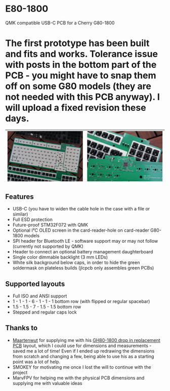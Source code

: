 # E80-1800
 QMK compatible USB-C PCB for a Cherry G80-1800

 # The first prototype has been built and fits and works. Tolerance issue with posts in the bottom part of the PCB - you might have to snap them off on some G80 models (they are not needed with this PCB anyway). I will upload a fixed revision these days.

|![pcb_bottom](img/e80-1800-silk.jpg)|![pcb_top](img/E80-1800-controller.jpg)|
|:----------------------------------------:|:----------------------------------------:|

## Features
 - USB-C (you have to widen the cable hole in the case with a file or similar)
 - Full ESD protection
 - Future-proof STM32F072 with QMK
 - Optional I²C OLED screen in the card-reader-hole on card-reader G80-1800 models
 - SPI header for Bluetooth LE - software support may or may not follow (currently not supported by QMK)
 - Header to connect an optional battery management daughterboard
 - Single color dimmable backlight (3 mm LEDs)
 - White silk background below caps, in order to hide the green soldermask on plateless builds (jlcpcb only assembles green PCBs)

## Supported layouts
 - Full ISO and ANSI support
 - 1 - 1 - 1 - 6 - 1 - 1 - 1 bottom row (with flipped or regular spacebar)
 - 1.5 - 1.5 - 7 - 1.5 - 1.5 bottom row
 - Stepped and regular caps lock

## Thanks to
 - [Maartenwut](https://github.com/Maartenwut) for supplying me with his [GH80-1800 drop in replacement PCB](https://geekhack.org/index.php?topic=96692.0) layout, which I could use for dimensions and measurements - saved me a lot of time! Even if I ended up redrawing the dimensions from scratch and changing a few, being able to use his as a starting point was a lot of help.
 - SMOKEY for motivating me once I lost the will to continue with the project
 - MarvFPV for helping me with the physical PCB dimensions and supplying me with valuable ideas

